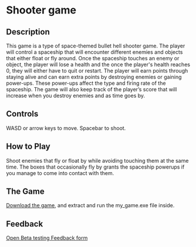 # Shooter game


## Description

This game is a type of space-themed bullet hell shooter game. The player will control a spaceship that will encounter different enemies and objects that either float or fly around. Once the spaceship touches an enemy or object, the player will lose a health and the once the player's health reaches 0, they will either have to quit or restart. The player will earn points through staying alive and can earn extra points by destroying enemies or gaining power-ups. These power-ups affect the type and firing rate of the spaceship. The game will also keep track of the player’s score that will increase when you destroy enemies and as time goes by. 

## Controls

WASD or arrow keys to move. Spacebar to shoot.

## How to Play
Shoot enemies that fly or float by while avoiding touching them at the same time. The boxes that occasionally fly by grants the spaceship powerups if you manage to come into contact with them.

## The Game
[Download the game](JMSS-Science_Fair-Game.zip), and extract and run the my_game.exe file inside.

## Feedback
[Open Beta testing Feedback form](https://docs.google.com/forms/d/e/1FAIpQLScPzdcGrJ1htHzAJI1RJ9GGUPgCm1LAj3SCFV3HKd3ihwND4w/viewform?usp=sf_link)